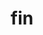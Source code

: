 ---
category: 3-letters
denotation: null
name: fin
reference_link: https://www.etymonline.com/word/fin
root_language: null
root_name: null
title: fin
type: free
word_sums:
- respelling: fin
  sum: 'Fin + '
---